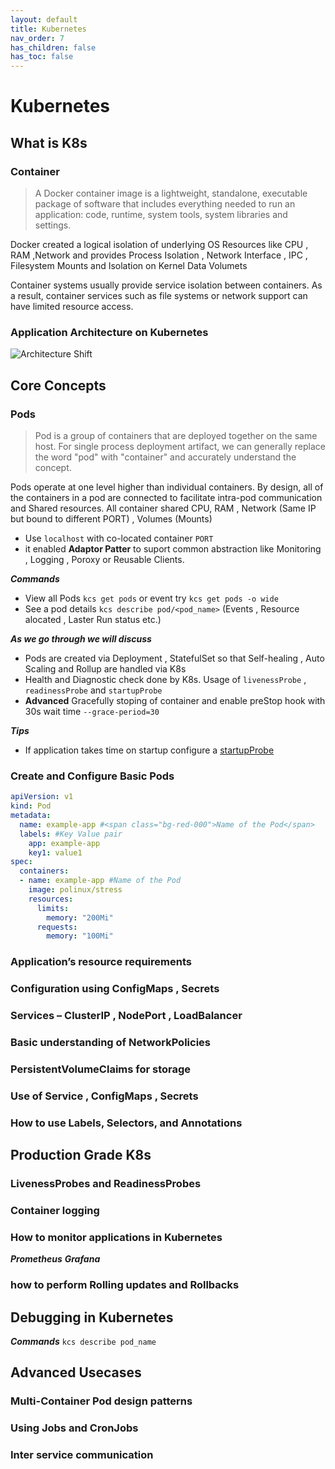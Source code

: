 ```yaml
---
layout: default
title: Kubernetes
nav_order: 7
has_children: false
has_toc: false
---
```

# Kubernetes
## What is K8s
### Container
>A Docker container image is a lightweight, standalone, executable package of software that includes everything needed to run an application: code, runtime, system tools, system libraries and settings.

Docker created a logical isolation of underlying OS Resources like CPU , RAM ,Network and provides Process Isolation , Network Interface , IPC , Filesystem Mounts and Isolation on Kernel   Data Volumets  

Container systems usually provide service isolation between containers. As a result, container services such as file systems or network support can have limited resource access.

### Application Architecture on Kubernetes
![Architecture Shift](https://raw.githubusercontent.com/atishch/handbook/master/assets/k8s/compare-traditional-arch.png)

## Core Concepts 
### Pods

>Pod is a group of containers that are deployed together on the same host. For single process deployment artifact, we can generally replace the word "pod" with "container" and accurately understand the concept.

Pods operate at one level higher than individual containers. By design, all of the containers in a pod are connected to facilitate intra-pod communication and Shared resources. All container shared CPU, RAM , Network (Same IP but bound to different PORT) , Volumes (Mounts)


- Use `localhost` with co-located container `PORT`
- it enabled **Adaptor Patter** to suport common abstraction like Monitoring , Logging , Poroxy or Reusable Clients.

***Commands***
- View all Pods `kcs get pods` or event try `kcs get pods -o wide`
- See a pod details  `kcs describe pod/<pod_name>` (Events , Resource alocated , Laster Run status etc.)  

***As we go through we will discuss***
- Pods are created via Deployment , StatefulSet so that Self-healing , Auto Scaling and Rollup are handled via K8s
- Health and Diagnostic check done by K8s. Usage of `livenessProbe` , `readinessProbe` and `startupProbe` 
- **Advanced** Gracefully stoping of container and enable preStop hook with 30s wait time `--grace-period=30` 

***Tips***
- If application takes time on startup configure a [startupProbe](https://kubernetes.io/docs/tasks/configure-pod-container/configure-liveness-readiness-startup-probes/#define-startup-probes)

### Create and Configure Basic Pods

```yaml
apiVersion: v1
kind: Pod
metadata:
  name: example-app #<span class="bg-red-000">Name of the Pod</span>
  labels: #Key Value pair 
    app: example-app
    key1: value1 
spec:
  containers:
  - name: example-app #Name of the Pod
    image: polinux/stress
    resources:
      limits:
        memory: "200Mi"
      requests:
        memory: "100Mi"
```
### Application’s resource requirements 	
### Configuration using ConfigMaps , Secrets
### Services – ClusterIP , NodePort , LoadBalancer
### Basic understanding of NetworkPolicies
### PersistentVolumeClaims for storage
### Use of Service , ConfigMaps , Secrets
### How to use Labels, Selectors, and Annotations

## Production Grade K8s
### LivenessProbes and ReadinessProbes
### Container logging
### How to monitor applications in Kubernetes
***Prometheus***
***Grafana***
### how to perform Rolling updates and Rollbacks

## Debugging in Kubernetes
***Commands***
`kcs describe pod_name`

## Advanced Usecases
### Multi-Container Pod design patterns 
### Using Jobs and CronJobs
### Inter service communication